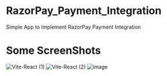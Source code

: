 # RazorPay_Payment_Integration
Simple App to Implement RazorPay Payment Integration 

<h1>Some ScreenShots </h1>


![Vite-React (1)](https://github.com/Abdul-rub/RazorPay_Payment_Integration/assets/70228714/c3faeca3-c221-499a-86b4-2bff6ac55e59)
![Vite-React (2)](https://github.com/Abdul-rub/RazorPay_Payment_Integration/assets/70228714/969bb41c-9ced-4280-97f5-f3383a09ff85)
![image](https://github.com/Abdul-rub/RazorPay_Payment_Integration/assets/70228714/686c18d8-cfe9-43a7-9f31-74a573ae1841)
